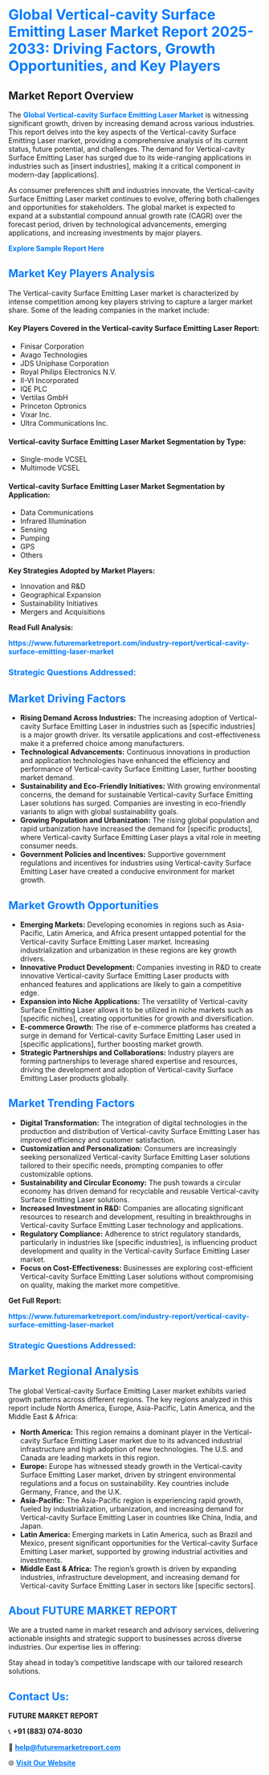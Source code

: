 <h1 style="color: #007BFF;">Global Vertical-cavity Surface Emitting Laser Market Report 2025-2033: Driving Factors, Growth Opportunities, and Key Players</h1>

<section id="overview">
<h2>Market Report Overview</h2>
<p>The <a href="https://www.futuremarketreport.com/industry-report/vertical-cavity-surface-emitting-laser-market" style="color: #007BFF; text-decoration: none;"><strong>Global Vertical-cavity Surface Emitting Laser Market</strong></a> is witnessing significant growth, driven by increasing demand across various industries. This report delves into the key aspects of the Vertical-cavity Surface Emitting Laser market, providing a comprehensive analysis of its current status, future potential, and challenges. The demand for Vertical-cavity Surface Emitting Laser has surged due to its wide-ranging applications in industries such as [insert industries], making it a critical component in modern-day [applications].</p>
<p>As consumer preferences shift and industries innovate, the Vertical-cavity Surface Emitting Laser market continues to evolve, offering both challenges and opportunities for stakeholders. The global market is expected to expand at a substantial compound annual growth rate (CAGR) over the forecast period, driven by technological advancements, emerging applications, and increasing investments by major players.</p>
</section>

<section id="overview">
<p><a href="https://www.futuremarketreport.com/request-sample/reportId=54188" style="color: #007BFF; text-decoration: none;"><strong>Explore Sample Report Here</strong></a></p>
</section>

<section id="key-players">
<h2 style="color: #007BFF;">Market Key Players Analysis</h2>
<p>The Vertical-cavity Surface Emitting Laser market is characterized by intense competition among key players striving to capture a larger market share. Some of the leading companies in the market include:</p>
<h4>Key Players Covered in the Vertical-cavity Surface Emitting Laser Report:</h4>
<ul><li>Finisar Corporation</li><li>Avago Technologies</li><li>JDS Uniphase Corporation</li><li>Royal Philips Electronics N.V.</li><li>II-VI Incorporated</li><li>IQE PLC</li><li>Vertilas GmbH</li><li>Princeton Optronics</li><li>Vixar Inc.</li><li>Ultra Communications Inc.</li></ul>
<h4>Vertical-cavity Surface Emitting Laser Market Segmentation by Type:</h4>
<ul><li>Single-mode VCSEL</li><li>Multimode VCSEL</li></ul>

<h4>Vertical-cavity Surface Emitting Laser Market Segmentation by Application:</h4>
<ul><li>Data Communications</li><li>Infrared Illumination</li><li>Sensing</li><li>Pumping</li><li>GPS</li><li>Others</li></ul>
<p><strong>Key Strategies Adopted by Market Players:</strong></p>
<ul>
<li>Innovation and R&D</li>
<li>Geographical Expansion</li>
<li>Sustainability Initiatives</li>
<li>Mergers and Acquisitions</li>
</ul>
</section>

<section>
<p><strong>Read Full Analysis: </strong></p><a href="https://www.futuremarketreport.com/industry-report/vertical-cavity-surface-emitting-laser-market" style="color: #007BFF; text-decoration: none;"><strong>https://www.futuremarketreport.com/industry-report/vertical-cavity-surface-emitting-laser-market</strong></a>
<h3 style="color: #007BFF;">Strategic Questions Addressed:</h3>
</section>

<section id="driving-factors">
<h2 style="color: #007BFF;">Market Driving Factors</h2>
<ul>
<li><strong>Rising Demand Across Industries:</strong> The increasing adoption of Vertical-cavity Surface Emitting Laser in industries such as [specific industries] is a major growth driver. Its versatile applications and cost-effectiveness make it a preferred choice among manufacturers.</li>
<li><strong>Technological Advancements:</strong> Continuous innovations in production and application technologies have enhanced the efficiency and performance of Vertical-cavity Surface Emitting Laser, further boosting market demand.</li>
<li><strong>Sustainability and Eco-Friendly Initiatives:</strong> With growing environmental concerns, the demand for sustainable Vertical-cavity Surface Emitting Laser solutions has surged. Companies are investing in eco-friendly variants to align with global sustainability goals.</li>
<li><strong>Growing Population and Urbanization:</strong> The rising global population and rapid urbanization have increased the demand for [specific products], where Vertical-cavity Surface Emitting Laser plays a vital role in meeting consumer needs.</li>
<li><strong>Government Policies and Incentives:</strong> Supportive government regulations and incentives for industries using Vertical-cavity Surface Emitting Laser have created a conducive environment for market growth.</li>
</ul>
</section>

<section id="growth-opportunities">
<h2 style="color: #007BFF;">Market Growth Opportunities</h2>
<ul>
<li><strong>Emerging Markets:</strong> Developing economies in regions such as Asia-Pacific, Latin America, and Africa present untapped potential for the Vertical-cavity Surface Emitting Laser market. Increasing industrialization and urbanization in these regions are key growth drivers.</li>
<li><strong>Innovative Product Development:</strong> Companies investing in R&D to create innovative Vertical-cavity Surface Emitting Laser products with enhanced features and applications are likely to gain a competitive edge.</li>
<li><strong>Expansion into Niche Applications:</strong> The versatility of Vertical-cavity Surface Emitting Laser allows it to be utilized in niche markets such as [specific niches], creating opportunities for growth and diversification.</li>
<li><strong>E-commerce Growth:</strong> The rise of e-commerce platforms has created a surge in demand for Vertical-cavity Surface Emitting Laser used in [specific applications], further boosting market growth.</li>
<li><strong>Strategic Partnerships and Collaborations:</strong> Industry players are forming partnerships to leverage shared expertise and resources, driving the development and adoption of Vertical-cavity Surface Emitting Laser products globally.</li>
</ul>
</section>

<section id="trending-factors">
<h2 style="color: #007BFF;">Market Trending Factors</h2>
<ul>
<li><strong>Digital Transformation:</strong> The integration of digital technologies in the production and distribution of Vertical-cavity Surface Emitting Laser has improved efficiency and customer satisfaction.</li>
<li><strong>Customization and Personalization:</strong> Consumers are increasingly seeking personalized Vertical-cavity Surface Emitting Laser solutions tailored to their specific needs, prompting companies to offer customizable options.</li>
<li><strong>Sustainability and Circular Economy:</strong> The push towards a circular economy has driven demand for recyclable and reusable Vertical-cavity Surface Emitting Laser solutions.</li>
<li><strong>Increased Investment in R&D:</strong> Companies are allocating significant resources to research and development, resulting in breakthroughs in Vertical-cavity Surface Emitting Laser technology and applications.</li>
<li><strong>Regulatory Compliance:</strong> Adherence to strict regulatory standards, particularly in industries like [specific industries], is influencing product development and quality in the Vertical-cavity Surface Emitting Laser market.</li>
<li><strong>Focus on Cost-Effectiveness:</strong> Businesses are exploring cost-efficient Vertical-cavity Surface Emitting Laser solutions without compromising on quality, making the market more competitive.</li>
</ul>
</section>

<section>
<p><strong>Get Full Report: </strong></p><a href="https://www.futuremarketreport.com/industry-report/vertical-cavity-surface-emitting-laser-market" style="color: #007BFF; text-decoration: none;"><strong>https://www.futuremarketreport.com/industry-report/vertical-cavity-surface-emitting-laser-market</strong></a>
<h3 style="color: #007BFF;">Strategic Questions Addressed:</h3>
</section>


<section id="regional-analysis">
<h2 style="color: #007BFF;">Market Regional Analysis</h2>
<p>The global Vertical-cavity Surface Emitting Laser market exhibits varied growth patterns across different regions. The key regions analyzed in this report include North America, Europe, Asia-Pacific, Latin America, and the Middle East & Africa:</p>
<ul>
<li><strong>North America:</strong> This region remains a dominant player in the Vertical-cavity Surface Emitting Laser market due to its advanced industrial infrastructure and high adoption of new technologies. The U.S. and Canada are leading markets in this region.</li>
<li><strong>Europe:</strong> Europe has witnessed steady growth in the Vertical-cavity Surface Emitting Laser market, driven by stringent environmental regulations and a focus on sustainability. Key countries include Germany, France, and the U.K.</li>
<li><strong>Asia-Pacific:</strong> The Asia-Pacific region is experiencing rapid growth, fueled by industrialization, urbanization, and increasing demand for Vertical-cavity Surface Emitting Laser in countries like China, India, and Japan.</li>
<li><strong>Latin America:</strong> Emerging markets in Latin America, such as Brazil and Mexico, present significant opportunities for the Vertical-cavity Surface Emitting Laser market, supported by growing industrial activities and investments.</li>
<li><strong>Middle East & Africa:</strong> The region’s growth is driven by expanding industries, infrastructure development, and increasing demand for Vertical-cavity Surface Emitting Laser in sectors like [specific sectors].</li>
</ul>
</section>

<footer>
<h2 style="color: #007BFF;">About FUTURE MARKET REPORT</h2>
<p>We are a trusted name in market research and advisory services, delivering actionable insights and strategic support to businesses across diverse industries. Our expertise lies in offering:</p>

<p>Stay ahead in today’s competitive landscape with our tailored research solutions.</p>

<h2 style="color: #007BFF;">Contact Us:</h2>
<p><strong>FUTURE MARKET REPORT</strong></p>
<p>📞 <strong>+91 (883) 074-8030</strong></p>
<p>📧 <strong><a href="mailto:help@futuremarketreport.com" style="color: #007BFF;">help@futuremarketreport.com</a></strong></p>
<p>🌐 <strong><a href="https://www.futuremarketreport.com/" style="color: #007BFF;">Visit Our Website</a></strong></p>
</footer>